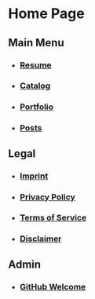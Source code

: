 # Home Page

## Main Menu
* ### [Resume](Resume.html)
* ### [Catalog](Catalog.html)
* ### [Portfolio](Porfolio.html)
* ### [Posts](Posts.html)

## Legal
* ### [Imprint](Imprint.html)
* ### [Privacy Policy](Privacy.html)
* ### [Terms of Service](Tos.html)
* ### [Disclaimer](Disclaimer.html)

## Admin
* ### [GitHub Welcome](Welcome.html)
